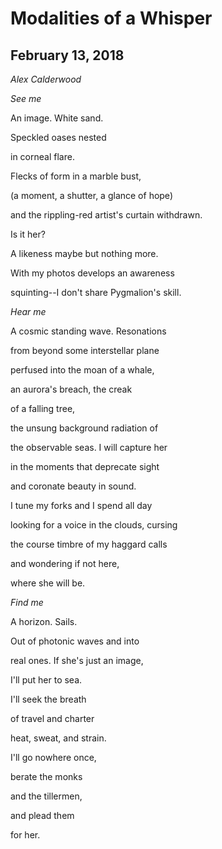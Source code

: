# Modalities of a Whisper
## February 13, 2018

_Alex Calderwood_


_See me_

An image. White sand.

Speckled oases nested 

in corneal flare.

Flecks of form in a marble bust,

(a moment, a shutter, a glance of hope)

and the rippling-red artist's curtain withdrawn.

Is it her?

A likeness maybe but nothing more.

With my photos develops an awareness

squinting--I don't share Pygmalion's skill.

 

_Hear me_

A cosmic standing wave. Resonations

from beyond some interstellar plane

perfused into the moan of a whale,

an aurora's breach, the creak

of a falling tree,

the unsung background radiation of

the observable seas. I will capture her

in the moments that deprecate sight

and coronate beauty in sound.

I tune my forks and I spend all day

looking for a voice in the clouds, cursing

the course timbre of my haggard calls

and wondering if not here,

where she will be.

 

_Find me_

A horizon. Sails.

Out of photonic waves and into

real ones. If she's just an image,

I'll put her to sea.

I'll seek the breath

of travel and charter

heat, sweat, and strain. 

I'll go nowhere once,

berate the monks

and the tillermen,

and plead them 

for her.